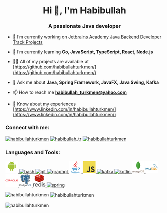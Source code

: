 <h1 align="center">Hi 👋, I'm Habibullah</h1>
<h3 align="center">A passionate Java developer</h3>

- 🔭 I’m currently working on [Jetbrains Academy Java Backend Developer Track Projects](https://hyperskill.org/tracks/12/projects)

- 🌱 I’m currently learning **Go, JavaScript, TypeScript, React, Node.js**

- 👨‍💻 All of my projects are available at [https://github.com/habibullahturkmen/](https://github.com/habibullahturkmen/)

- 💬 Ask me about **Java, Spring Framework, JavaFX, Java Swing, Kafka**

- 📫 How to reach me **habibullah_turkmen@yahoo.com**

- 📄 Know about my experiences [https://www.linkedin.com/in/habibullahturkmen/](https://www.linkedin.com/in/habibullahturkmen/)

<h3 align="left">Connect with me:</h3>
<p align="left">
<a href="https://linkedin.com/in/habibullahturkmen" target="blank"><img align="center" src="https://raw.githubusercontent.com/rahuldkjain/github-profile-readme-generator/master/src/images/icons/Social/linked-in-alt.svg" alt="habibullahturkmen" height="30" width="40" /></a>
<a href="https://www.hackerrank.com/habibullah_tr" target="blank"><img align="center" src="https://raw.githubusercontent.com/rahuldkjain/github-profile-readme-generator/master/src/images/icons/Social/hackerrank.svg" alt="habibullah_tr" height="30" width="40" /></a>
<a href="https://www.leetcode.com/habibullahturkmen" target="blank"><img align="center" src="https://raw.githubusercontent.com/rahuldkjain/github-profile-readme-generator/master/src/images/icons/Social/leet-code.svg" alt="habibullahturkmen" height="30" width="40" /></a>
</p>

<h3 align="left">Languages and Tools:</h3>
<p align="left"> <a href="https://developer.android.com" target="_blank"> <img src="https://raw.githubusercontent.com/devicons/devicon/master/icons/android/android-original-wordmark.svg" alt="android" width="40" height="40"/> </a> <a href="https://www.gnu.org/software/bash/" target="_blank"> <img src="https://www.vectorlogo.zone/logos/gnu_bash/gnu_bash-icon.svg" alt="bash" width="40" height="40"/> </a> <a href="https://git-scm.com/" target="_blank"> <img src="https://www.vectorlogo.zone/logos/git-scm/git-scm-icon.svg" alt="git" width="40" height="40"/> </a> <a href="https://graphql.org" target="_blank"> <img src="https://www.vectorlogo.zone/logos/graphql/graphql-icon.svg" alt="graphql" width="40" height="40"/> </a> <a href="https://www.java.com" target="_blank"> <img src="https://raw.githubusercontent.com/devicons/devicon/master/icons/java/java-original.svg" alt="java" width="40" height="40"/> </a> <a href="https://developer.mozilla.org/en-US/docs/Web/JavaScript" target="_blank"> <img src="https://raw.githubusercontent.com/devicons/devicon/master/icons/javascript/javascript-original.svg" alt="javascript" width="40" height="40"/> </a> <a href="https://kafka.apache.org/" target="_blank"> <img src="https://www.vectorlogo.zone/logos/apache_kafka/apache_kafka-icon.svg" alt="kafka" width="40" height="40"/> </a> <a href="https://kotlinlang.org" target="_blank"> <img src="https://www.vectorlogo.zone/logos/kotlinlang/kotlinlang-icon.svg" alt="kotlin" width="40" height="40"/> </a> <a href="https://www.mongodb.com/" target="_blank"> <img src="https://raw.githubusercontent.com/devicons/devicon/master/icons/mongodb/mongodb-original-wordmark.svg" alt="mongodb" width="40" height="40"/> </a> <a href="https://www.mysql.com/" target="_blank"> <img src="https://raw.githubusercontent.com/devicons/devicon/master/icons/mysql/mysql-original-wordmark.svg" alt="mysql" width="40" height="40"/> </a> <a href="https://www.oracle.com/" target="_blank"> <img src="https://raw.githubusercontent.com/devicons/devicon/master/icons/oracle/oracle-original.svg" alt="oracle" width="40" height="40"/> </a> <a href="https://www.postgresql.org" target="_blank"> <img src="https://raw.githubusercontent.com/devicons/devicon/master/icons/postgresql/postgresql-original-wordmark.svg" alt="postgresql" width="40" height="40"/> </a> <a href="https://redis.io" target="_blank"> <img src="https://raw.githubusercontent.com/devicons/devicon/master/icons/redis/redis-original-wordmark.svg" alt="redis" width="40" height="40"/> </a> <a href="https://spring.io/" target="_blank"> <img src="https://www.vectorlogo.zone/logos/springio/springio-icon.svg" alt="spring" width="40" height="40"/> </a> </p>

<p><img align="left" src="https://github-readme-stats.vercel.app/api/top-langs?username=habibullahturkmen&show_icons=true&locale=en&layout=compact" alt="habibullahturkmen" /></p>



<p>&nbsp;<img align="center" src="https://github-readme-stats.vercel.app/api?username=habibullahturkmen&show_icons=true&locale=en" alt="habibullahturkmen" /></p>



<p><img align="center" src="https://github-readme-streak-stats.herokuapp.com/?user=habibullahturkmen&" alt="habibullahturkmen" /></p>
